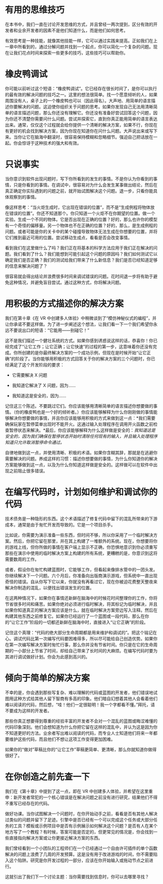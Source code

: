 # 有用的思维技巧

在本书中，我们一直在讨论开发思维的方式，并且曾经一两次提到，区分有效的开发者和业余开发者的因素不是他们知道什么，而是他们如何思考。

有效思考是一种技能，就像其他技能一样，它可以通过实践来提高。正如我们在上一章中所看到的，通过分解问题并找到一个起点，你可以简化一个复杂的问题。现在让我们花点时间来探索一些更多的技巧，这些技巧可以帮助你。

# 橡皮鸭调试

你可能以前听过这个短语：“橡皮鸭调试”。它已经存在很长时间了，是你可以执行的最有效的解决问题的技巧之一。这里的想法很简单。找一个愿意倾听的人，如果周围没有人，桌子上的一个橡皮鸭也可以（因此得名）。大声地、用简单的语言描述你要解决的问题。这迫使你组织关于问题的思考。如果你发现自己无法用清晰简单的语言描述问题，那么你还没有理解它。你还没有准备好尝试回答这个问题，因为你还不清楚你需要问什么问题。尝试并探索它，直到你真正能用简单的语言表达出来。通常，仅仅这个过程就会给你提供一个清晰的解决方案，如果不行，你现在有更好的机会找到解决方案，因为你现在知道你在问什么问题。大声说出来或写下来。当你让它在脑海中翻滚时，很容易保持模糊和忽略细节。强迫自己把话放在一起。你会惊讶于这种技术的强大和有效。

# 只说事实

当你意识到软件出现问题时，写下你所看到的发生的事情。不是你认为你看到的事情，只是你看到的事情。在调试中，很容易对为什么会发生某事做出结论，然后在真正确定你实际遇到的问题之前，就开始试图解决这个问题。退一步，只看你能具体观察到的事情。

像这样思考：“当火炬生成时，它出现在错误的位置”，而不是“生成例程将物体放在错误的位置”。你还不知道那个。你只知道一个火炬不在你期望的位置。做一个实验。生成一个不同的物体。它是否出现在正确的位置？好的，那么也许你的模型有一个奇怪的偏移量。另一个物体也不在正确的位置？好的，那么，是生成例程的问题。或者可能是你的关卡中的某个碰撞导致物体无法生成在你想要的位置，并将它们推到最近可用的位置。尝试移动生成点，看看是否会改变事情。

看到我们在这里做什么了吗？我们正在将基本的科学方法应用于我们正在解决的问题。我们看到了什么？我们能想到可能引起这个问题的原因吗？我们如何测试它以确定我们是否正确？我们的测试给我们带来了什么新信息？我们是否已经知道足够的信息来解决问题了？

很容易就会得出结论并浪费很多时间来调试错误的问题。花时间退一步将有助于避免这种情况，并避免盲目尝试。通过这种方式，你将解决问题。

# 用积极的方式描述你的解决方案

我们在第十章《在 VR 中创建多人体验》中稍微谈到了“模仿神秘仪式的编程”，并让你承诺不要这样做。为了进一步阐述这个想法，让我们看一下一个我们希望你永远不要说出口的短语：“它能用——别碰它！”

这不是我们描述一个健壮系统的方式。如果你感到诱惑说这样的话，恭喜你！你已经完成了“让它工作；让它正确；让它快速”的过程的第一步，这意味着你还没有完成。你所创建的是你最终解决方案的一个成功示例，但现在是时候开始“让它正确”的阶段了。当你能够用积极的方式回答关于你的解决方案的三个问题时，你已经满足了这个开发阶段的要求：

+   它需要解决 X 问题

+   我知道它解决了 X 问题，因为……

+   我知道这是安全的，因为……

记住这三个陈述。不要跳过它们。你应该能够用清晰简单的语言描述你想要做的事情。（你的橡皮鸭也是一个好的倾听者。）你应该能够解释为什么你刚刚做的事情能够解决你想要做的事情，并且你应该能够用积极的方式来做到这一点：*我们需要确保玩家在暂停菜单出现时不能开火。这通过输入处理程序在调用开火函数之前检查暂停状态来解决。*最后，你应该能够解释为什么这样做是安全的：*我知道这是安全的，因为我们确保在暂停状态开始时清除任何现有的输入，并且输入处理程序知道只允许取消暂停命令通过。*

自律地做到这一点，并使用清晰、积极的术语。如果你含糊其辞，那就是在逃避你需要解决的问题。养成这样的习惯：描述你想要做的事情，为什么你知道你的解决方案能够做到这一点，以及为什么你知道这样做是安全的。这样做可以在软件中出现之前阻止很多错误。

# 在编写代码时，计划如何维护和调试你的代码

技术债务是一种隐形的东西。这个术语描述了修复代码中留下的混乱所带来的下游成本，通常是由于匆忙开发而导致的。它是一个项目杀手。

比如说，你需要为演示准备一些东西，但时间不够，所以你采用了一个临时解决方案。然后，你把它留在那里，并在其上构建了一堆额外的系统。现在，你想要将你的游戏上线，但你所做的事情在客户端上显示不正确，你恐惧地意识到你必须重写那些在演示中使用的临时解决方案上构建的所有系统，更糟糕的是，你意识到这将需要数周的工作。

或者，假设你在匆忙构建蓝图时，它能够工作，但看起来像排水管中的一团头发。你继续解决下一个问题。六个月后，你准备向出版商演示游戏，但系统中一直出现奇怪的错误。自从你写下它以来，你就没有再看过它，现在你被迫花费整天整夜来解决你制造的混乱，以便找出错误发生的位置。

在这两种情况下，如果你在事情还新鲜在脑海中的时候花时间整理你的工作，你将节省很多时间和痛苦。如果你绝对必须进行临时解决，将其标记为临时解决，并且如果你知道真正的解决方案应该是什么，就在临时解决方案旁边写入注释。然后在构建其他东西之前修复它。如果你已经运行了一个蓝图或一段代码，那么在你的“让它工作”阶段的一切都还新鲜在脑海中时，直接进入“让它正确”的阶段。

记住这个真理：“代码的绝大部分生命周期都是用来维护和调试的”。把这个铭记在心。调试代码比第一次编写代码要困难得多，所以尽可能给自己创造优势。如果你在第一次编写解决方案时匆忙行事，那么你并没有节省时间。你只是在它的生命周期的一小部分上节省了时间，却给自己带来了长时间的大麻烦。在编写代码时要为其进行调试做好计划。你会为此感到高兴的。

# 倾向于简单的解决方案

不幸的是，你会遇到那些写复杂、难以理解的代码或蓝图的开发者，他们错误地试图用这种方式给其他人留下智商有多高的印象。他们暗自幻想着其他人会看着他们难以阅读的代码，然后想，“哇！他们一定很聪明！我一个字都看不懂。”拜托，请不要成为这样的开发者。

那些你真正想要得到尊重的经验丰富的开发者不会对一个混乱的蓝图或晦涩难懂的代码印象深刻。他们会想知道为什么你把它留在这样的混乱中，并认为这是因为你不知道更好的方法。业余者写出难以阅读的代码，而专业人士知道他们将来一年都要维护这些代码，而且他们不想让这项工作变得更加困难。

如果你的“做对”草稿比你的“让它工作”草稿更简单、更清晰，那么你就知道你做得很好了。

# 在你创造之前先查一下

我们在《第十章》中提到了这一点，即在 VR 中创建多人体验，并希望在这里重申：新开发者常犯的一个核心错误是在解决问题之前没有进行研究，结果他们不得不重写已经存在的代码。

做好功课。当你试图解决一个问题时，在你开始动手之前，看看是否有其他人解决过类似的问题并留下了足迹。引擎中是否已经有一个可以完成这个任务或大部分任务的工具？模板或示例项目中是否有示例展示如何解决这个问题？是否有人在某个地方写了一个教程？有时候，答案可能是否定的，但更常见的情况是，你会找到一些直接指向解决方案或让你更接近解决方案的东西。

我们曾经看到一个小团队的工程师们在一个已经通过一个自由许可插件的单个函数解决的问题上浪费了几周的开发预算。这是没有用于改进游戏的时间，你不需要陷入这个陷阱。研究是你开发过程的一部分，应该在你开始输入或拖动节点之前进行。

这就引出了我们下一个讨论主题：当你需要找到信息时，你可以去哪里寻找？
